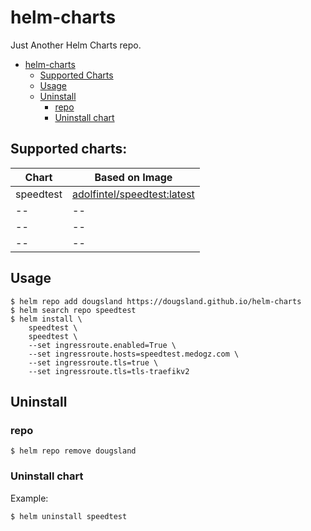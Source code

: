 # helm-charts
Just Another Helm Charts repo.

- [helm-charts](#helm-charts)
  * [Supported Charts](#supported-charts)
  * [Usage](#usage)
  * [Uninstall](#uninstall)
    + [repo](#repo)
    + [Uninstall chart](#uninstall-chart)


## Supported charts:

| Chart     | Based on Image              |
|-----------|-----------------------------|
| speedtest | [adolfintel/speedtest:latest](https://hub.docker.com/r/adolfintel/speedtest) |
| --        | --                          |
| --        | --                          |
| --        | --                          |

## Usage
```
$ helm repo add dougsland https://dougsland.github.io/helm-charts  
$ helm search repo speedtest  
$ helm install \
    speedtest \
    speedtest \
    --set ingressroute.enabled=True \
    --set ingressroute.hosts=speedtest.medogz.com \
    --set ingressroute.tls=true \
    --set ingressroute.tls=tls-traefikv2
```
## Uninstall
### repo
```
$ helm repo remove dougsland
```
### Uninstall chart
Example:
```
$ helm uninstall speedtest
```
